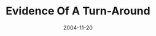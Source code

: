 ---
layout: message
category: message
series: "CSI"
title: "Evidence Of  A Turn-Around"
date: 2004-11-20
message_id: 144
---